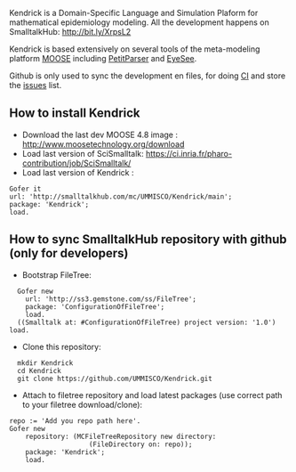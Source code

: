 Kendrick is a Domain-Specific Language and Simulation Plaform for mathematical epidemiology modeling. All the development happens on SmalltalkHub: http://bit.ly/XrpsL2

Kendrick is based extensively on several tools of the meta-modeling platform [MOOSE](http://www.moosetechnology.org/) including [PetitParser](http://www.moosetechnology.org/tools/petitparser) and [EyeSee](http://www.moosetechnology.org/tools/eyesee).

Github is only used to sync the development en files, for doing [CI](https://travis-ci.org/SergeStinckwich/Kendrick) and store the [issues](https://github.com/SergeStinckwich/Kendrick/issues) list.

## How to install Kendrick

* Download the last dev MOOSE 4.8 image : http://www.moosetechnology.org/download
* Load last version of SciSmalltalk: https://ci.inria.fr/pharo-contribution/job/SciSmalltalk/
* Load last version of Kendrick :

```Smalltalk
Gofer it
url: 'http://smalltalkhub.com/mc/UMMISCO/Kendrick/main';
package: 'Kendrick';
load.
````

## How to sync SmalltalkHub repository with github (only for developers)
* Bootstrap FileTree:

```Smalltalk
  Gofer new
    url: 'http://ss3.gemstone.com/ss/FileTree';
    package: 'ConfigurationOfFileTree';
    load.
  ((Smalltalk at: #ConfigurationOfFileTree) project version: '1.0') load.
```

* Clone this repository:

```shell
  mkdir Kendrick
  cd Kendrick
  git clone https://github.com/UMMISCO/Kendrick.git
```

* Attach to filetree repository and load latest packages (use correct path to your filetree download/clone):

```Smalltalk
repo := 'Add you repo path here'.
Gofer new
    repository: (MCFileTreeRepository new directory: 
                    (FileDirectory on: repo));
    package: 'Kendrick';
    load.
```
